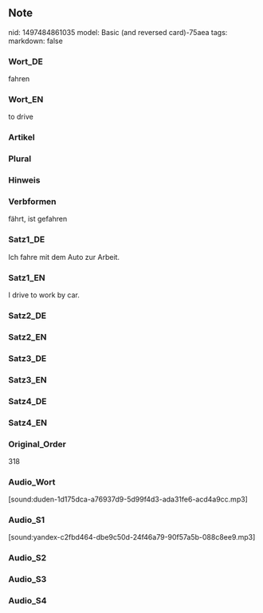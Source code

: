 ## Note
nid: 1497484861035
model: Basic (and reversed card)-75aea
tags: 
markdown: false

### Wort_DE
fahren

### Wort_EN
to drive

### Artikel


### Plural


### Hinweis


### Verbformen
fährt, ist gefahren

### Satz1_DE
Ich fahre mit dem Auto zur Arbeit.

### Satz1_EN
I drive to work by car.

### Satz2_DE


### Satz2_EN


### Satz3_DE


### Satz3_EN


### Satz4_DE


### Satz4_EN


### Original_Order
318

### Audio_Wort
[sound:duden-1d175dca-a76937d9-5d99f4d3-ada31fe6-acd4a9cc.mp3]

### Audio_S1
[sound:yandex-c2fbd464-dbe9c50d-24f46a79-90f57a5b-088c8ee9.mp3]

### Audio_S2


### Audio_S3


### Audio_S4

